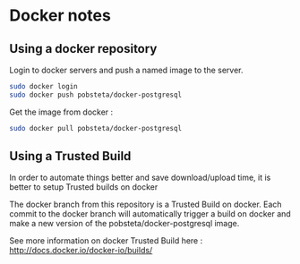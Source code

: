 Docker notes
============

Using a docker repository
-------------------------

Login to docker servers and push a named image to the server.

```sh
sudo docker login
sudo docker push pobsteta/docker-postgresql
```

Get the image from docker :

```sh
sudo docker pull pobsteta/docker-postgresql
```

Using a Trusted Build
---------------------

In order to automate things better and save download/upload time, it is better to setup Trusted builds on docker

The docker branch from this repository is a Trusted Build on docker.
Each commit to the docker branch will automatically trigger a build on docker and make a new version of the pobsteta/docker-postgresql image.

See more information on docker Trusted Build here : http://docs.docker.io/docker-io/builds/
